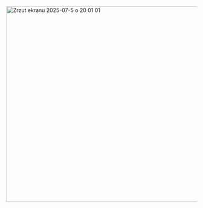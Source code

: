 <img width="518" alt="Zrzut ekranu 2025-07-5 o 20 01 01" src="https://github.com/user-attachments/assets/90bd9e09-d49f-4bc9-94e5-63168d7cb983" />
